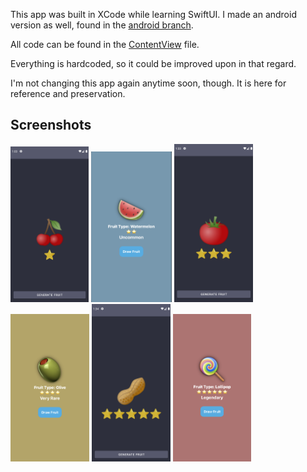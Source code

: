 This app was built in XCode while learning SwiftUI.
 I made an android version as well, found in the [android branch](https://github.com/TalonSabre/RandomFruit/tree/android).

All code can be found in the [ContentView](/Fruits/ContentView.swift) file.

Everything is hardcoded, so it could be improved upon in that regard.

I'm not changing this app again anytime soon, though.
 It is here for reference and preservation.
 
Screenshots
--
 
<img src="/Screenshots/common.png" width="24.9%" height="24.9%">  <img src="/Screenshots/uncommon.png" width="25.5%" height="25.5%">  <img src="/Screenshots/rare.png" width="25%" height="25%">
<img src="/Screenshots/very_rare.png" width="25%" height="25%">  <img src="/Screenshots/epic.png" width="25%" height="25%">  <img src="/Screenshots/legendary.png" width="24.8%" height="24.8%">
